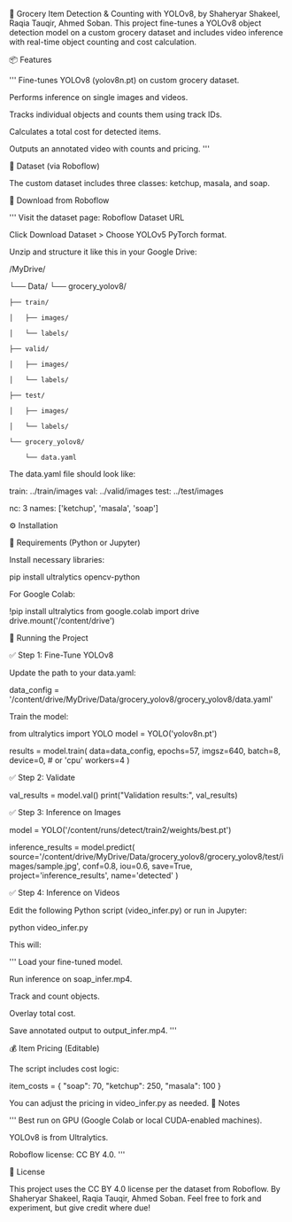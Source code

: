 🛒 Grocery Item Detection & Counting with YOLOv8, by Shaheryar Shakeel, Raqia Tauqir, Ahmed Soban.
This project fine-tunes a YOLOv8 object detection model on a custom grocery dataset and includes video inference with real-time object counting and cost calculation.

📦 Features

'''
Fine-tunes YOLOv8 (yolov8n.pt) on custom grocery dataset.

Performs inference on single images and videos.

Tracks individual objects and counts them using track IDs.

Calculates a total cost for detected items.

Outputs an annotated video with counts and pricing.
'''


📂 Dataset (via Roboflow)

The custom dataset includes three classes: ketchup, masala, and soap.

🔽 Download from Roboflow

'''
Visit the dataset page:
Roboflow Dataset URL

Click Download Dataset > Choose YOLOv5 PyTorch format.

Unzip and structure it like this in your Google Drive:

/MyDrive/

└── Data/
└── grocery_yolov8/

    ├── train/
    
    │   ├── images/
    
    │   └── labels/
    
    ├── valid/
    
    │   ├── images/
    
    │   └── labels/
    
    ├── test/
    
    │   ├── images/
    
    │   └── labels/
    
    └── grocery_yolov8/
    
        └── data.yaml 
        

The data.yaml file should look like:

train: ../train/images val: ../valid/images test: ../test/images

nc: 3 names: ['ketchup', 'masala', 'soap']

⚙️ Installation

📒 Requirements (Python or Jupyter)

Install necessary libraries:

pip install ultralytics opencv-python

For Google Colab:

!pip install ultralytics from google.colab import drive drive.mount('/content/drive')

🚀 Running the Project

✅ Step 1: Fine-Tune YOLOv8

Update the path to your data.yaml:

data_config = '/content/drive/MyDrive/Data/grocery_yolov8/grocery_yolov8/data.yaml'

Train the model:

from ultralytics import YOLO model = YOLO('yolov8n.pt')

results = model.train( data=data_config, epochs=57, imgsz=640, batch=8, device=0, # or 'cpu' workers=4 )

✅ Step 2: Validate

val_results = model.val() print("Validation results:", val_results)

✅ Step 3: Inference on Images

model = YOLO('/content/runs/detect/train2/weights/best.pt')

inference_results = model.predict( source='/content/drive/MyDrive/Data/grocery_yolov8/grocery_yolov8/test/images/sample.jpg', conf=0.8, iou=0.6, save=True, project='inference_results', name='detected' )

✅ Step 4: Inference on Videos

Edit the following Python script (video_infer.py) or run in Jupyter:

python video_infer.py

This will:

'''
Load your fine-tuned model.

Run inference on soap_infer.mp4.

Track and count objects.

Overlay total cost.

Save annotated output to output_infer.mp4.
'''

💰 Item Pricing (Editable)

The script includes cost logic:

item_costs = { "soap": 70, "ketchup": 250, "masala": 100 }

You can adjust the pricing in video_infer.py as needed. 🧪 Notes

'''
Best run on GPU (Google Colab or local CUDA-enabled machines).

YOLOv8 is from Ultralytics.

Roboflow license: CC BY 4.0.
'''

📜 License

This project uses the CC BY 4.0 license per the dataset from Roboflow. By Shaheryar Shakeel, Raqia Tauqir, Ahmed Soban. Feel free to fork and experiment, but give credit where due!


